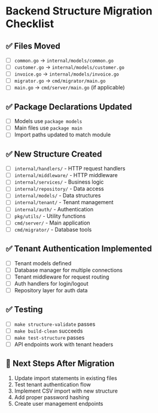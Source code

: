 # Backend Structure Migration Checklist

## ✅ Files Moved
- [ ] `common.go` → `internal/models/common.go`
- [ ] `customer.go` → `internal/models/customer.go`  
- [ ] `invoice.go` → `internal/models/invoice.go`
- [ ] `migrator.go` → `cmd/migrator/main.go`
- [ ] `main.go` → `cmd/server/main.go` (if applicable)

## ✅ Package Declarations Updated
- [ ] Models use `package models`
- [ ] Main files use `package main`
- [ ] Import paths updated to match module

## ✅ New Structure Created
- [ ] `internal/handlers/` - HTTP request handlers
- [ ] `internal/middleware/` - HTTP middleware
- [ ] `internal/services/` - Business logic
- [ ] `internal/repository/` - Data access
- [ ] `internal/models/` - Data structures
- [ ] `internal/tenant/` - Tenant management
- [ ] `internal/auth/` - Authentication
- [ ] `pkg/utils/` - Utility functions
- [ ] `cmd/server/` - Main application
- [ ] `cmd/migrator/` - Database tools

## ✅ Tenant Authentication Implemented
- [ ] Tenant models defined
- [ ] Database manager for multiple connections
- [ ] Tenant middleware for request routing
- [ ] Auth handlers for login/logout
- [ ] Repository layer for auth data

## ✅ Testing
- [ ] `make structure-validate` passes
- [ ] `make build-clean` succeeds
- [ ] `make test-structure` passes
- [ ] API endpoints work with tenant headers

## 🚀 Next Steps After Migration
1. Update import statements in existing files
2. Test tenant authentication flow
3. Implement CSV import with new structure
4. Add proper password hashing
5. Create user management endpoints
